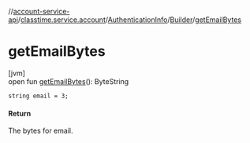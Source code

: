//[account-service-api](../../../../index.md)/[classtime.service.account](../../index.md)/[AuthenticationInfo](../index.md)/[Builder](index.md)/[getEmailBytes](get-email-bytes.md)

# getEmailBytes

[jvm]\
open fun [getEmailBytes](get-email-bytes.md)(): ByteString

`string email = 3;`

#### Return

The bytes for email.
